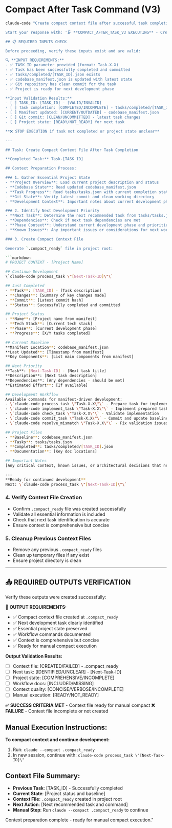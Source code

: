 # Compact After Task Command (V3)

```bash
claude-code "Create compact context file after successful task completion for efficient development continuation.

Start your response with: '🗜️ **COMPACT_AFTER_TASK_V3 EXECUTING** - Creating compact context for Task-[TASK_ID]'

## 📋 REQUIRED INPUTS CHECK

Before proceeding, verify these inputs exist and are valid:

🔍 **INPUT REQUIREMENTS:**
- ✅ TASK_ID parameter provided (format: Task-X.X)
- ✅ Task has been successfully completed and committed
- ✅ tasks/completed/[TASK_ID].json exists
- ✅ codebase_manifest.json is updated with latest state
- ✅ Git repository has clean commit for the task
- ✅ Project is ready for next development phase

**Input Validation Results:**
- [ ] TASK_ID: [TASK_ID] - [VALID/INVALID]
- [ ] Task completion: [COMPLETED/INCOMPLETE] - tasks/completed/[TASK_ID].json
- [ ] Manifest updated: [CURRENT/OUTDATED] - codebase_manifest.json
- [ ] Git commit: [CLEAN/UNCOMMITTED] - latest task changes
- [ ] Project state: [READY/NOT_READY] for next task

**❌ STOP EXECUTION if task not completed or project state unclear**

---

## Task: Create Compact Context File After Task Completion

**Completed Task:** Task-[TASK_ID]

## Context Preparation Process:

### 1. Gather Essential Project State
- **Project Overview**: Load current project description and status
- **Codebase State**: Read updated codebase_manifest.json
- **Task Progress**: Read tasks/tasks.json with current completion status
- **Git State**: Verify latest commit and clean working directory
- **Development Context**: Important notes about current development phase

### 2. Identify Next Development Priority
- **Next Task**: Determine the next recommended task from tasks/tasks.json
- **Dependencies**: Check if next task dependencies are met
- **Phase Context**: Understand current development phase and priorities
- **Known Issues**: Any important issues or considerations for next work

### 3. Create Compact Context File

Generate `.compact_ready` file in project root:

```markdown
# PROJECT CONTEXT - [Project Name]

## Continue Development
\`claude-code process_task \"[Next-Task-ID]\"\`

## Just Completed
- **Task**: [TASK_ID] - [Task description]
- **Changes**: [Summary of key changes made]
- **Commit**: [Latest commit hash]
- **Status**: Successfully completed and committed

## Project Status
- **Name**: [Project name from manifest]
- **Tech Stack**: [Current tech stack]
- **Phase**: [Current development phase]
- **Progress**: [X/Y tasks completed]

## Current Baseline
**Manifest Location**: codebase_manifest.json
**Last Updated**: [Timestamp from manifest]
**Key Components**: [List main components from manifest]

## Next Priority
**Task**: [Next-Task-ID] - [Next task title]
**Description**: [Next task description]
**Dependencies**: [Any dependencies - should be met]
**Estimated Effort**: [If available]

## Development Workflow
Available commands for manifest-driven development:
- \`claude-code process_task \"Task-X.X\"\` - Prepare task for implementation
- \`claude-code implement_task \"Task-X.X\"\` - Implement prepared task
- \`claude-code check_task \"Task-X.X\"\` - Validate implementation
- \`claude-code commit_task \"Task-X.X\"\` - Commit and update baseline
- \`claude-code resolve_mismatch \"Task-X.X\"\` - Fix validation issues

## Project Files
- **Baseline**: codebase_manifest.json
- **Tasks**: tasks/tasks.json
- **Completed**: tasks/completed/[TASK_ID].json
- **Documentation**: [Key doc locations]

## Important Notes
[Any critical context, known issues, or architectural decisions that need to be preserved]

---
**Ready for continued development**
Next: \`claude-code process_task \"[Next-Task-ID]\"\`
```

### 4. Verify Context File Creation
- Confirm `.compact_ready` file was created successfully
- Validate all essential information is included
- Check that next task identification is accurate
- Ensure context is comprehensive but concise

### 5. Cleanup Previous Context Files
- Remove any previous `.compact_ready` files
- Clean up temporary files if any exist
- Ensure project directory is clean

---

## 📤 REQUIRED OUTPUTS VERIFICATION

Verify these outputs were created successfully:

🎯 **OUTPUT REQUIREMENTS:**
- ✅ Compact context file created at `.compact_ready`
- ✅ Next development task clearly identified
- ✅ Essential project state preserved
- ✅ Workflow commands documented
- ✅ Context is comprehensive but concise
- ✅ Ready for manual compact execution

**Output Validation Results:**
- [ ] Context file: [CREATED/FAILED] - .compact_ready
- [ ] Next task: [IDENTIFIED/UNCLEAR] - [Next-Task-ID]
- [ ] Project state: [COMPREHENSIVE/INCOMPLETE]
- [ ] Workflow docs: [INCLUDED/MISSING]
- [ ] Context quality: [CONCISE/VERBOSE/INCOMPLETE]
- [ ] Manual execution: [READY/NOT_READY]

**✅ SUCCESS CRITERIA MET** - Context file ready for manual compact
**❌ FAILURE** - Context file incomplete or not created

## Manual Execution Instructions:

**To compact context and continue development:**
1. Run: `claude --compact .compact_ready`
2. In new session, continue with: `claude-code process_task \"[Next-Task-ID]\"`

## Context File Summary:
- **Previous Task**: [TASK_ID] - Successfully completed
- **Current State**: [Project status and baseline]
- **Context File**: `.compact_ready` created in project root
- **Next Action**: [Next recommended task and command]
- **Manual Step**: Run `claude --compact .compact_ready` to continue

Context preparation complete - ready for manual compact execution."
```
